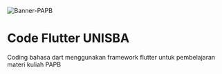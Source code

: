 ![Banner-PAPB](https://github.com/syncaster/Code-Flutter-UNISBA/assets/4426927/bd3ce2aa-654e-4e1e-9ecd-a36a8ecf53de)

# Code Flutter UNISBA
 Coding bahasa dart menggunakan framework flutter untuk pembelajaran materi kuliah PAPB
